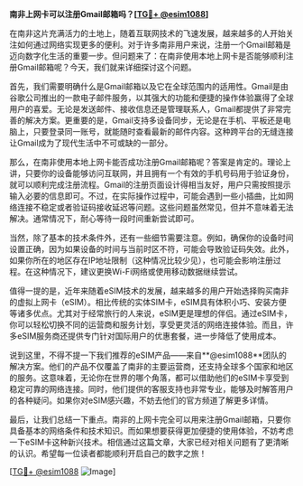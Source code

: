 **南非上网卡可以注册Gmail邮箱吗？[[TG💪+ @esim1088](https://t.me/s/esim1088)]**

在南非这片充满活力的土地上，随着互联网技术的飞速发展，越来越多的人开始关注如何通过网络实现更多的便利。对于许多南非用户来说，注册一个Gmail邮箱是迈向数字化生活的重要一步。但问题来了：在南非使用本地上网卡是否能够顺利注册Gmail邮箱呢？今天，我们就来详细探讨这个问题。

首先，我们需要明确什么是Gmail邮箱以及它在全球范围内的适用性。Gmail是由谷歌公司推出的一款电子邮件服务，以其强大的功能和便捷的操作体验赢得了全球用户的喜爱。无论是发送邮件、接收信息还是管理联系人，Gmail都提供了非常完善的解决方案。更重要的是，Gmail支持多设备同步，无论是在手机、平板还是电脑上，只要登录同一账号，就能随时查看最新的邮件内容。这种跨平台的无缝连接让Gmail成为了现代生活中不可或缺的一部分。

那么，在南非使用本地上网卡能否成功注册Gmail邮箱呢？答案是肯定的。理论上讲，只要你的设备能够访问互联网，并且拥有一个有效的手机号码用于验证身份，就可以顺利完成注册流程。Gmail的注册页面设计得相当友好，用户只需按照提示输入必要的信息即可。不过，在实际操作过程中，可能会遇到一些小插曲，比如网络连接不稳定或者验证码接收延迟等问题。这些问题虽然常见，但并不意味着无法解决。通常情况下，耐心等待一段时间重新尝试即可。

当然，除了基本的技术条件外，还有一些细节需要注意。例如，确保你的设备时间设置正确，因为如果设备的时间与当前时区不符，可能会导致验证码失效。此外，如果你所在的地区存在IP地址限制（这种情况比较少见），也可能会影响注册过程。在这种情况下，建议更换Wi-Fi网络或使用移动数据继续尝试。

值得一提的是，近年来随着eSIM技术的发展，越来越多的用户开始选择购买南非的虚拟上网卡（eSIM）。相比传统的实体SIM卡，eSIM具有体积小巧、安装方便等诸多优点。尤其对于经常旅行的人来说，eSIM更是理想的伴侣。通过eSIM卡，你可以轻松切换不同的运营商和服务计划，享受更灵活的网络连接体验。而且，许多eSIM服务商还提供专门针对国际用户的优惠套餐，进一步降低了使用成本。

说到这里，不得不提一下我们推荐的eSIM产品——来自**@esim1088**团队的解决方案。他们的产品不仅覆盖了南非的主要运营商，还支持全球多个国家和地区的服务。这意味着，无论你在世界的哪个角落，都可以借助他们的eSIM卡享受到稳定可靠的网络连接。同时，他们提供的客服支持也非常专业，能够及时解答用户的各种疑问。如果你对eSIM感兴趣，不妨去他们的官方频道了解更多详情。

最后，让我们总结一下重点。南非的上网卡完全可以用来注册Gmail邮箱，只要你具备基本的网络条件和技术知识。而如果想要获得更加便捷的使用体验，不妨考虑一下eSIM卡这种新兴技术。相信通过这篇文章，大家已经对相关问题有了更清晰的认识。希望每一位读者都能顺利开启自己的数字之旅！

[[TG💪+ @esim1088](https://t.me/s/esim1088) ![Image](https://i.postimg.cc/4NQfJmqS/Snipaste-2025-05-13-00-14-12.png)]